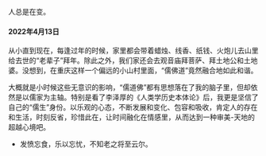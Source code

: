 <!--
.. title: 关于我
.. slug: guan-yu-wo
.. date: 2022-04-02 16:39:23 UTC+08:00
.. tags: 
.. category: 
.. link: 
.. description: 
.. type: text
-->

人总是在变。

#### 2022年4月13日

从小直到现在，每逢过年的时候，家里都会带着蜡烛、线香、纸钱、火炮儿去山里给去世的“老辈子”拜年。除此之外，我们家还会去观音庙拜菩萨、拜土地公和土地婆。没想到，在重庆这样一个偏远的小山村里面，“儒佛道”竟然融合地如此和谐。

大概就是小时候这些无意识的影响，“儒道佛”都有思想落在了我的脑子里，但却依然是以儒家为主轴。特别是看了李泽厚的《人类学历史本体论》后，我更是坚信了自己的“儒生”身份。以乐观的心态，不断发展和变化、包容和吸收，肯定人的存在和生活，时刻反省，珍惜此在，让时间融化在情感里，从而达到一种审美-天地的超越心境吧。

- 发愤忘食，乐以忘忧，不知老之将至云尔。
